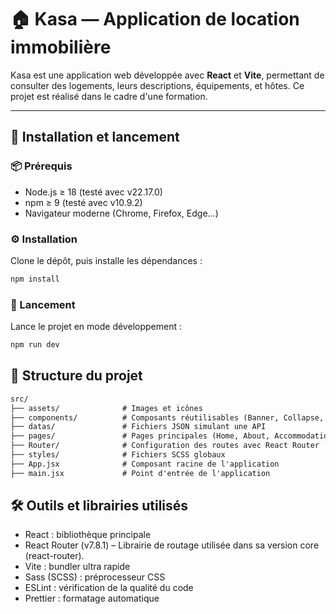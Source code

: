 # 🏠 Kasa — Application de location immobilière

Kasa est une application web développée avec **React** et **Vite**, permettant de consulter des logements, leurs descriptions, équipements, et hôtes. Ce projet est réalisé dans le cadre d'une formation.

---

## 🚀 Installation et lancement

### 📦 Prérequis

- Node.js ≥ 18 (testé avec v22.17.0)
- npm ≥ 9 (testé avec v10.9.2)
- Navigateur moderne (Chrome, Firefox, Edge…)

### ⚙️ Installation

Clone le dépôt, puis installe les dépendances :

```bash
npm install
```

### 🚀 Lancement

Lance le projet en mode développement :

```bash
npm run dev
```

## 🧱 Structure du projet

```txt
src/
├── assets/              # Images et icônes
├── components/          # Composants réutilisables (Banner, Collapse, etc.)
├── datas/               # Fichiers JSON simulant une API
├── pages/               # Pages principales (Home, About, Accommodation)
├── Router/              # Configuration des routes avec React Router
├── styles/              # Fichiers SCSS globaux
├── App.jsx              # Composant racine de l'application
├── main.jsx             # Point d'entrée de l'application
```

## 🛠️ Outils et librairies utilisés

- React : bibliothèque principale
- React Router (v7.8.1) – Librairie de routage utilisée dans sa version core (react-router).
- Vite : bundler ultra rapide
- Sass (SCSS) : préprocesseur CSS
- ESLint : vérification de la qualité du code
- Prettier : formatage automatique
